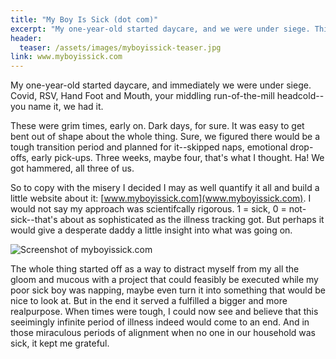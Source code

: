 ```yaml
---
title: "My Boy Is Sick (dot com)"
excerpt: "My one-year-old started daycare, and we were under siege. This is one man's attempt to quantify the relentless onslaught of virus."
header:
  teaser: /assets/images/myboyissick-teaser.jpg
link: www.myboyissick.com
---
```


My one-year-old started daycare, and immediately we were under siege. Covid, RSV, Hand Foot and Mouth, your middling run-of-the-mill headcold--you name it, we had it.

These were grim times, early on. Dark days, for sure. It was easy to get bent out of shape about the whole thing. Sure, we figured there would be a tough transition period and planned for it--skipped naps, emotional drop-offs, early pick-ups. Three weeks, maybe four, that's what I thought. Ha! We got hammered, all three of us.

So to copy with the misery I decided I may as well quantify it all and build a little website about it: [www.myboyissick.com](www.myboyissick.com). I would not say my approach was scientifcally rigorous. 1 = sick, 0 = not-sick--that's about as sophisticated as the illness tracking got. But perhaps it would give a desperate daddy a little insight into what was going on.

![Screenshot of myboyissick.com](/assets/images/preview/lg.png)

The whole thing started off as a way to distract myself from my all the gloom and mucous with a project that could feasibly be executed while my poor sick boy was napping, maybe even turn it into something that would be nice to look at. But in the end it served a fulfilled a bigger and more realpurpose. When times were tough, I could now see and believe that this seeimingly infinite period of illness indeed would come to an end. And in those miraculous periods of alignment when no one in our household was sick, it kept me grateful.
